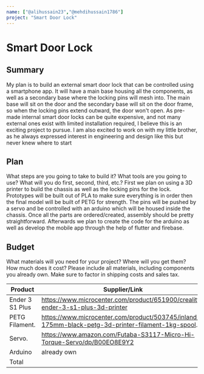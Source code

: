 ```yaml
---
name: ["@alihussain23","@mehdihussain1786"]
project: "Smart Door Lock"
---
```


# Smart Door Lock

## Summary

My plan is to build an external smart door lock that can be controlled using a smartphone app. It will have a main base housing all the components, as well as a secondary base where the locking pins will mesh into. The main base will sit on the door and the secondary base will sit on the door frame, so when the locking pins extend outward, the door won't open.  As pre-made internal smart door locks can be quite expensive, and not many external ones exist with limited installation required, I believe this is an exciting project to pursue. I am also excited to work on with my little brother, as he always expressed interest in engineering and design like this but never knew where to start  

## Plan
What steps are you going to take to build it? What tools are you going to use? What will you do first, second, third, etc.?
First we plan on using a 3D printer to build the chassis as well as the locking pins for the lock. Prototypes will be built out of PLA to make sure everything is in order then the final model will be built of PETG for strength. The pins will be pushed by a servo and be controlled with an arduino which will be housed inside the chassis. Once all the parts are ordered/created, assembly should be pretty straightforward. Afterwards we plan to create the code for the arduino as well as develop the mobile app through the help of flutter and firebase. 

## Budget
What materials will you need for your project? Where will you get them? How much does it cost? Please include all materials, including components you already own. Make sure to factor in shipping costs and sales tax.

| Product         | Supplier/Link                                                                                        | Cost     |
| --------------- | ---------------------------------------------------------------------------------------------------- | ------   |
| Ender 3 S1 Plus    | https://www.microcenter.com/product/651900/creality-ender-3-s1-plus-3d-printer            | $454    |
| PETG Filament.  | https://www.microcenter.com/product/503745/inland-175mm-black-petg-3d-printer-filament-1kg-spool.    | purchasing myself |
| Servo.          | https://www.amazon.com/Futaba-S3117-Micro-Hi-Torque-Servo/dp/B00EO8E9Y2                              | $32     |
|Arduino | already own|  |
| Total           |                                                                                                      | $486 |